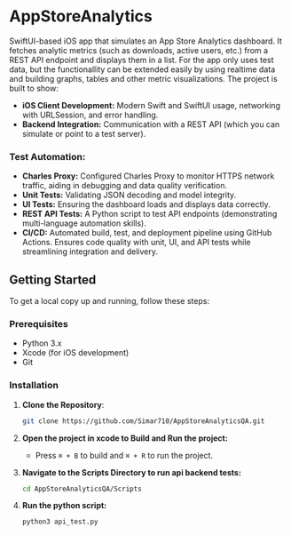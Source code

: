 # AppStoreAnalytics
SwiftUI-based iOS app that simulates an App Store Analytics dashboard. It fetches analytic metrics (such as downloads, active users, etc.) from a REST API endpoint and displays them in a list. For the app only uses test data, but the functionallity can be extended easily by 
 using realtime data and building graphs, tables and other metric visualizations. The project is built to show:

- **iOS Client Development:** Modern Swift and SwiftUI usage, networking with URLSession, and error handling.
- **Backend Integration:** Communication with a REST API (which you can simulate or point to a test server).

### Test Automation:
- **Charles Proxy:** Configured Charles Proxy to monitor HTTPS network traffic, aiding in debugging and data quality verification.
- **Unit Tests:** Validating JSON decoding and model integrity.
- **UI Tests:** Ensuring the dashboard loads and displays data correctly.
- **REST API Tests:** A Python script to test API endpoints (demonstrating multi-language automation skills).
- **CI/CD:** Automated build, test, and deployment pipeline using GitHub Actions. Ensures code quality with unit, UI, and API tests while streamlining integration and delivery.


## Getting Started

To get a local copy up and running, follow these steps:

### Prerequisites

- Python 3.x
- Xcode (for iOS development)
- Git

### Installation

1. **Clone the Repository**:

   ```bash
   git clone https://github.com/Simar710/AppStoreAnalyticsQA.git
   ```
   
2. **Open the project in xcode to Build and Run the project:** 
   - Press `⌘ + B` to build and `⌘ + R` to run the project.

3. **Navigate to the Scripts Directory to run api backend tests:**
   
    ```bash
    cd AppStoreAnalyticsQA/Scripts
    ```
4. **Run the python script:**

   ```bash
   python3 api_test.py
   ```
